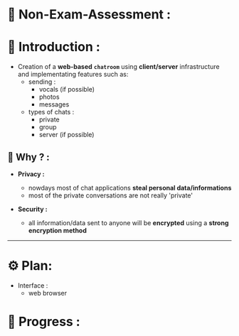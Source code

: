 # 🔰 Non-Exam-Assessment :

# 💠 Introduction :

* Creation of a **web-based** **`chatroom`** using **client/server** infrastructure and implementating features such as:
    * sending :
        * vocals (if possible)
        * photos
        * messages
    * types of chats :
        * private
        * group
        * server (if possible)

## 🤔 Why ? :

- **Privacy :**
    - nowdays most of chat applications **steal personal data/informations**
    - most of the private conversations are not really 'private'

- **Security :**
    - all information/data sent to anyone will be **encrypted** using a **strong encryption method**

---

# ⚙️ Plan:

* Interface :
    - web browser

# 🚧 Progress :